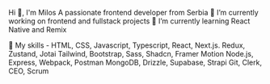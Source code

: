 Hi 👋, I'm Milos
A passionate frontend developer from Serbia
🔭 I’m currently working on frontend and fullstack projects
🌱 I’m currently learning React Native and Remix

🌱 My skills - HTML, CSS, Javascript, Typescript, React, Next.js. Redux, Zustand, Jotai
               Tailwind, Bootstrap, Sass, Shadcn, Framer Motion
               Node.js, Express, Webpack, Postman
               MongoDB, Drizzle, Supabase, Strapi
               Git, Clerk, CEO, Scrum
               
         


 
